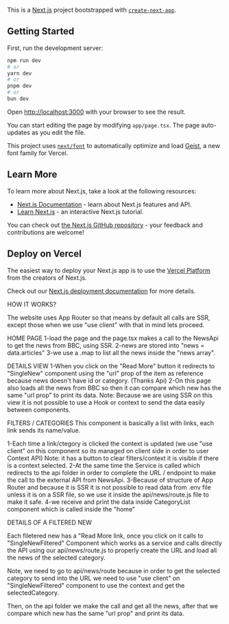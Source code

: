 This is a [Next.js](https://nextjs.org) project bootstrapped with [`create-next-app`](https://nextjs.org/docs/app/api-reference/cli/create-next-app).

## Getting Started

First, run the development server:

```bash
npm run dev
# or
yarn dev
# or
pnpm dev
# or
bun dev
```

Open [http://localhost:3000](http://localhost:3000) with your browser to see the result.

You can start editing the page by modifying `app/page.tsx`. The page auto-updates as you edit the file.

This project uses [`next/font`](https://nextjs.org/docs/app/building-your-application/optimizing/fonts) to automatically optimize and load [Geist](https://vercel.com/font), a new font family for Vercel.

## Learn More

To learn more about Next.js, take a look at the following resources:

- [Next.js Documentation](https://nextjs.org/docs) - learn about Next.js features and API.
- [Learn Next.js](https://nextjs.org/learn) - an interactive Next.js tutorial.

You can check out [the Next.js GitHub repository](https://github.com/vercel/next.js) - your feedback and contributions are welcome!

## Deploy on Vercel

The easiest way to deploy your Next.js app is to use the [Vercel Platform](https://vercel.com/new?utm_medium=default-template&filter=next.js&utm_source=create-next-app&utm_campaign=create-next-app-readme) from the creators of Next.js.

Check out our [Next.js deployment documentation](https://nextjs.org/docs/app/building-your-application/deploying) for more details.


HOW IT WORKS? 

The website uses App Router so that means by default all calls are SSR, except those when we use "use client"
with that in mind lets proceed.

HOME PAGE
1-load the page and the page.tsx makes a call to the NewsApi to get the news from BBC, using SSR.
2-news are stored into "news = data.articles" 
3-we use a .map to list all the news inside the "news array".

DETAILS VIEW
1-When you click on the "Read More" button it redirects to "SingleNew" component using the "url" prop of the item
    as reference because news doesn't have id or category. (Thanks Api)
2-On this page also loads all the news from BBC so then it can compare which new has the same "url prop"
    to print its data.
    Note: Because we are using SSR on this view it is not possible to use a Hook or context to send the data
    easily between components. 

FILTERS / CATEGORIES
This component is basically a list with links, each link sends its name/value.

1-Each time a link/ctegory is clicked the context is updated (we use "use client" on this
    component so its managed on client side in order to user Context API) 
Note: it has a button to clear filters/context it is visible if there is a context selected.
2-At the same time the Service is called which redirects to the api folder in order to complete
    the URL / endpoint to make the call to the external API from NewsApi.
3-Because of structure of App Router and because it is SSR it is not possible to read data
    from .env file unless it is on a SSR file, so we use it inside the api/news/route.js file
    to make it safe. 
4-we receive and print the data inside CategoryList component which is called inside the "home"

DETAILS OF A FILTERED NEW

Each filetered new has a "Read More link, once you click on it calls to
"SingleNewFiltered" Component which works as a service and calls directly the API using
our api/news/route.js to properly create the URL and load all the news of the selected
category. 

Note, we need to go to api/news/route because in order to get the selected category to send
into the URL we need to use "use client" on "SingleNewFiltered" component to use the context 
and get the selectedCategory.

Then, on the api folder we make the call and get all the news, after that we compare
which new has the same "url prop" and print its data. 


